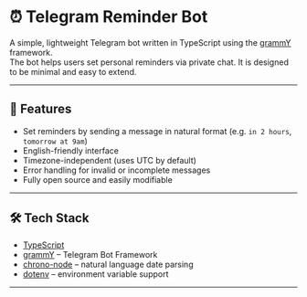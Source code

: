 # ⏰ Telegram Reminder Bot

A simple, lightweight Telegram bot written in TypeScript using the [grammY](https://grammy.dev/) framework.  
The bot helps users set personal reminders via private chat. It is designed to be minimal and easy to extend.

---

## 🚀 Features

- Set reminders by sending a message in natural format (e.g. `in 2 hours`, `tomorrow at 9am`)
- English-friendly interface
- Timezone-independent (uses UTC by default)
- Error handling for invalid or incomplete messages
- Fully open source and easily modifiable

---

## 🛠 Tech Stack

- [TypeScript](https://www.typescriptlang.org/)
- [grammY](https://grammy.dev/) – Telegram Bot Framework
- [chrono-node](https://github.com/wanasit/chrono) – natural language date parsing
- [dotenv](https://github.com/motdotla/dotenv) – environment variable support

---
